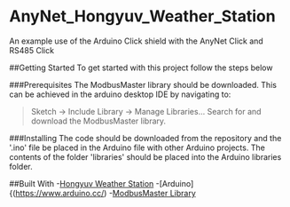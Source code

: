 # AnyNet_Hongyuv_Weather_Station
An example use of the Arduino Click shield with the AnyNet Click and RS485 Click

##Getting Started
To get started with this project follow the steps below

###Prerequisites
The ModbusMaster library should be downloaded. This can be achieved in the arduino desktop IDE by navigating to:
> Sketch -> Include Library -> Manage Libraries...
Search for and download the ModbusMaster library.

###Installing
The code should be downloaded from the repository and the '.ino' file be placed in the Arduino file with other Arduino projects.
The contents of the folder 'libraries' should be placed into the Arduino libraries folder. 

##Built With
-[Hongyuv Weather Station](http://www.hongyuv.com/en/product.php?id=53)
-[Arduino]{(https://www.arduino.cc/)
-[ModbusMaster Library](https://playground.arduino.cc/Code/ModbusMaster)